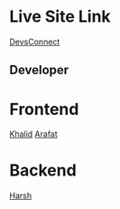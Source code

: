 # Live Site Link

[DevsConnect](https://devs-connect-frontend.vercel.app/)


## Developer

# Frontend

[Khalid](https://github.com/Khalidprithy)
[Arafat](https://github.com/Arshiat7)

# Backend

[Harsh](https://github.com/harshhes)